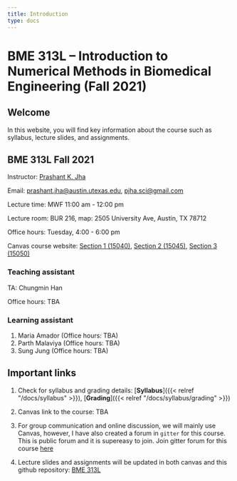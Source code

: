 ```yaml
---
title: Introduction
type: docs
---
```


# BME 313L – Introduction to Numerical Methods in Biomedical Engineering (Fall 2021)

## Welcome

In this website, you will find key information about the course such as syllabus, lecture slides, and assignments. 

## BME 313L Fall 2021

Instructor: [Prashant K. Jha](https://prashjha.github.io/)

Email: prashant.jha@austin.utexas.edu, pjha.sci@gmail.com

Lecture time: MWF 11:00 am - 12:00 pm

Lecture room: BUR 216, map: 2505 University Ave, Austin, TX 78712

Office hours: Tuesday, 4:00 - 6:00 pm

Canvas course website: [Section 1 (15040)](https://utexas.instructure.com/courses/1320074), [Section 2 (15045)](https://utexas.instructure.com/courses/1320083), [Section 3 (15050)](https://utexas.instructure.com/courses/1320092)

### Teaching assistant 

TA: Chungmin Han

Office hours: TBA

### Learning assistant

1. Maria Amador (Office hours: TBA)
2. Parth Malaviya (Office hours: TBA)
3. Sung Jung (Office hours: TBA)


## Important links
1. Check for syllabus and grading details: [**Syllabus**]({{< relref "/docs/syllabus" >}}), [**Grading**]({{< relref "/docs/syllabus/grading" >}})

2. Canvas link to the course: TBA

3. For group communication and online discussion, we will mainly use Canvas, however, I have also created a forum in `gitter` for this course. This is public forum and it is supereasy to join. Join gitter forum for this course [here](https://gitter.im/UTA-Fall2021-BME-313L/community)

4. Lecture slides and assignments will be updated in both canvas and this github repository: [BME 313L](https://github.com/prashjha/BME-313L)

